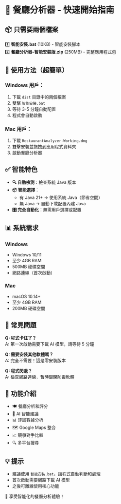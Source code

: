 # 🍔 餐廳分析器 - 快速開始指南

## 📦 只需要兩個檔案

1️⃣ **智能安裝.bat** (10KB) - 智能安裝腳本  
2️⃣ **餐廳分析器-智能安裝版.zip** (250MB) - 完整應用程式包

## 🚀 使用方法（超簡單）

### Windows 用戶：
1. 下載 `dist` 目錄中的兩個檔案
2. 雙擊 `智能安裝.bat`
3. 等待 3-5 分鐘自動配置
4. 程式會自動啟動

### Mac 用戶：
1. 下載 `RestaurantAnalyzer-Working.dmg`
2. 雙擊安裝並拖拽到應用程式資料夾
3. 啟動餐廳分析器

## ✅ 智能特色

- **🔍 自動檢測**：檢查系統 Java 版本
- **📦 智能選擇**：
  - 有 Java 21+ → 使用系統 Java（節省空間）
  - 無 Java → 自動下載配置內建 Java
- **🎛️ 完全自動化**：無需用戶選擇或配置

## 📊 系統需求

### Windows
- Windows 10/11
- 至少 4GB RAM
- 500MB 硬碟空間
- 網路連線（首次啟動）

### Mac
- macOS 10.14+
- 至少 4GB RAM
- 200MB 硬碟空間

## 🔧 常見問題

**Q: 程式卡住了？**  
A: 第一次啟動需要下載 AI 模型，請等待 5 分鐘

**Q: 需要安裝其他軟體嗎？**  
A: 完全不需要！這是零安裝版本

**Q: 程式閃退？**  
A: 檢查網路連線，暫時關閉防毒軟體

## 🎯 功能介紹

- 🍽️ 餐廳分析和評分
- 🤖 AI 智能建議
- 📊 評論數據分析
- 🗺️ Google Maps 整合
- 📈 競爭對手比較
- 🔍 多平台搜尋

## 💡 提示

- 建議使用 `智能安裝.bat`，讓程式自動判斷和處理
- 首次啟動需要網路下載 AI 模型
- 之後可離線使用核心功能

🎉 享受智能化的餐廳分析體驗！ 